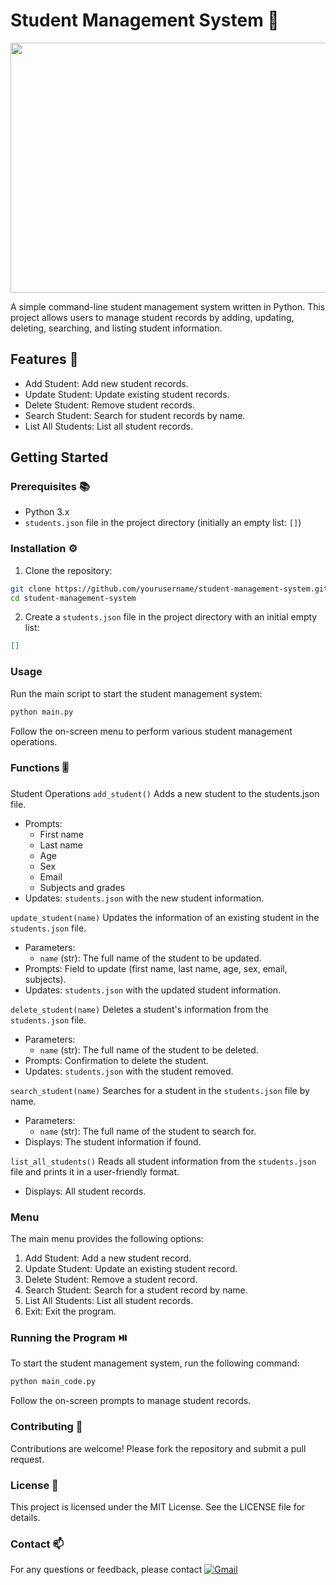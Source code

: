 # Student Management System :school:	

<img src="https://github.com/pgnikolov/student-management-system/assets/151896883/f86c16d7-3e41-490b-9141-c7e927b731fc" width="700" height="400"/>

A simple command-line student management system written in Python. This project allows users to manage 
student records by adding, updating, deleting, searching, and listing student information.

## Features 🧰
- Add Student: Add new student records.
- Update Student: Update existing student records.
- Delete Student: Remove student records.
- Search Student: Search for student records by name.
- List All Students: List all student records.

## Getting Started

### Prerequisites 📚
- Python 3.x
- `students.json` file in the project directory (initially an empty list: `[]`)

### Installation ⚙️

1. Clone the repository:
```bash
git clone https://github.com/yourusername/student-management-system.git
cd student-management-system
```
2. Create a `students.json` file in the project directory with an initial empty list:
```json
[]
```

### Usage
Run the main script to start the student management system:
```bash
python main.py
```
Follow the on-screen menu to perform various student management operations.

### Functions 🎚️
Student Operations
`add_student()`
Adds a new student to the students.json file.
- Prompts:
    - First name
    - Last name
    - Age
    - Sex
    - Email
    - Subjects and grades
- Updates: `students.json` with the new student information.

`update_student(name)`
Updates the information of an existing student in the `students.json` file.
- Parameters:
    - `name` (str): The full name of the student to be updated.
- Prompts: Field to update (first name, last name, age, sex, email, subjects).
- Updates: `students.json` with the updated student information.

`delete_student(name)`
Deletes a student's information from the `students.json` file.
- Parameters:
    - `name` (str): The full name of the student to be deleted.
- Prompts: Confirmation to delete the student.
- Updates: `students.json` with the student removed.

`search_student(name)`
Searches for a student in the `students.json` file by name.
- Parameters:
    - `name` (str): The full name of the student to search for.
- Displays: The student information if found.

`list_all_students()`
Reads all student information from the `students.json` file and prints it in a user-friendly format.
- Displays: All student records.

### Menu
The main menu provides the following options:

1. Add Student: Add a new student record.
2. Update Student: Update an existing student record.
3. Delete Student: Remove a student record.
4. Search Student: Search for a student record by name.
5. List All Students: List all student records.
6. Exit: Exit the program.

### Running the Program ⏯️
To start the student management system, run the following command:
```bash
python main_code.py
```
Follow the on-screen prompts to manage student records.

### Contributing 🤝
Contributions are welcome! Please fork the repository and submit a pull request.

### License 📝
This project is licensed under the MIT License. See the LICENSE file for details.

### Contact 📫
For any questions or feedback, please contact [![Gmail](https://img.shields.io/badge/-Gmail-c14438?style=flat&logo=Gmail&logoColor=white)](mailto:pgnikolov@gmail.com)
